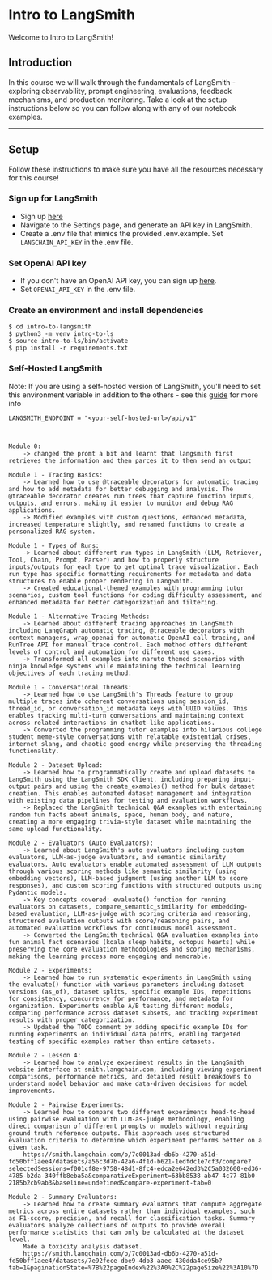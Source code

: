 # Intro to LangSmith

Welcome to Intro to LangSmith!

## Introduction
In this course we will walk through the fundamentals of LangSmith - exploring observability, prompt engineering, evaluations, feedback mechanisms, and production monitoring. Take a look at the setup instructions below so you can follow along with any of our notebook examples.

---

## Setup
Follow these instructions to make sure you have all the resources necessary for this course!

### Sign up for LangSmith
* Sign up [here](https://smith.langchain.com/) 
* Navigate to the Settings page, and generate an API key in LangSmith.
* Create a .env file that mimics the provided .env.example. Set `LANGCHAIN_API_KEY` in the .env file.

### Set OpenAI API key
* If you don't have an OpenAI API key, you can sign up [here](https://openai.com/index/openai-api/).
* Set `OPENAI_API_KEY` in the .env file.

### Create an environment and install dependencies
```
$ cd intro-to-langsmith
$ python3 -m venv intro-to-ls
$ source intro-to-ls/bin/activate
$ pip install -r requirements.txt
```

### Self-Hosted LangSmith
Note: If you are using a self-hosted version of LangSmith, you'll need to set this environment variable in addition to the others - see this [guide](https://docs.smith.langchain.com/self_hosting/usage) for more info
```
LANGSMITH_ENDPOINT = "<your-self-hosted-url>/api/v1"



Module 0:
    -> changed the promt a bit and learnt that langsmith first retrieves the information and then parces it to then send an output

Module 1 - Tracing Basics:
    -> Learned how to use @traceable decorators for automatic tracing and how to add metadata for better debugging and analysis. The @traceable decorator creates run trees that capture function inputs, outputs, and errors, making it easier to monitor and debug RAG applications.
    -> Modified examples with custom questions, enhanced metadata, increased temperature slightly, and renamed functions to create a personalized RAG system.

Module 1 - Types of Runs:
    -> Learned about different run types in LangSmith (LLM, Retriever, Tool, Chain, Prompt, Parser) and how to properly structure inputs/outputs for each type to get optimal trace visualization. Each run type has specific formatting requirements for metadata and data structures to enable proper rendering in LangSmith.
    -> Created educational-themed examples with programming tutor scenarios, custom tool functions for coding difficulty assessment, and enhanced metadata for better categorization and filtering.

Module 1 - Alternative Tracing Methods:
    -> Learned about different tracing approaches in LangSmith including LangGraph automatic tracing, @traceable decorators with context managers, wrap_openai for automatic OpenAI call tracing, and RunTree API for manual trace control. Each method offers different levels of control and automation for different use cases.
    -> Transformed all examples into naruto themed scenarios with ninja knowledge systems while maintaining the technical learning objectives of each tracing method.

Module 1 - Conversational Threads:
    -> Learned how to use LangSmith's Threads feature to group multiple traces into coherent conversations using session_id, thread_id, or conversation_id metadata keys with UUID values. This enables tracking multi-turn conversations and maintaining context across related interactions in chatbot-like applications.
    -> Converted the programming tutor examples into hilarious college student meme-style conversations with relatable existential crises, internet slang, and chaotic good energy while preserving the threading functionality.

Module 2 - Dataset Upload:
    -> Learned how to programmatically create and upload datasets to LangSmith using the LangSmith SDK Client, including preparing input-output pairs and using the create_examples() method for bulk dataset creation. This enables automated dataset management and integration with existing data pipelines for testing and evaluation workflows.
    -> Replaced the LangSmith technical Q&A examples with entertaining random fun facts about animals, space, human body, and nature, creating a more engaging trivia-style dataset while maintaining the same upload functionality.

Module 2 - Evaluators (Auto Evaluators):
    -> Learned about LangSmith's auto evaluators including custom evaluators, LLM-as-judge evaluators, and semantic similarity evaluators. Auto evaluators enable automated assessment of LLM outputs through various scoring methods like semantic similarity (using embedding vectors), LLM-based judgment (using another LLM to score responses), and custom scoring functions with structured outputs using Pydantic models.
    -> Key concepts covered: evaluate() function for running evaluators on datasets, compare_semantic_similarity for embedding-based evaluation, LLM-as-judge with scoring criteria and reasoning, structured evaluation outputs with score/reasoning pairs, and automated evaluation workflows for continuous model assessment.
    -> Converted the LangSmith technical Q&A evaluation examples into fun animal fact scenarios (koala sleep habits, octopus hearts) while preserving the core evaluation methodologies and scoring mechanisms, making the learning process more engaging and memorable.

Module 2 - Experiments:
    -> Learned how to run systematic experiments in LangSmith using the evaluate() function with various parameters including dataset versions (as_of), dataset splits, specific example IDs, repetitions for consistency, concurrency for performance, and metadata for organization. Experiments enable A/B testing different models, comparing performance across dataset subsets, and tracking experiment results with proper categorization.
    -> Updated the TODO comment by adding specific example IDs for running experiments on individual data points, enabling targeted testing of specific examples rather than entire datasets.

Module 2 - Lesson 4:
    -> Learned how to analyze experiment results in the LangSmith website interface at smith.langchain.com, including viewing experiment comparisons, performance metrics, and detailed result breakdowns to understand model behavior and make data-driven decisions for model improvements.

Module 2 - Pairwise Experiments:
    -> Learned how to compare two different experiments head-to-head using pairwise evaluation with LLM-as-judge methodology, enabling direct comparison of different prompts or models without requiring ground truth reference outputs. This approach uses structured evaluation criteria to determine which experiment performs better on a given task.
    https://smith.langchain.com/o/7c0013ad-db6b-4270-a51d-fd50bff1aee4/datasets/a56c3d7b-42a6-4f1d-b621-1edfdc1e7cf3/compare?selectedSessions=f001cf8e-9758-48d1-8fc4-edca2e642ed3%2C5a032600-ed36-4785-b2da-340ffb8eba5a&comparativeExperiment=63bb8538-ab47-4c77-81b0-2185b2cb9ab3&baseline=undefined&compare-experiment-tab=0

Module 2 - Summary Evaluators:
    -> Learned how to create summary evaluators that compute aggregate metrics across entire datasets rather than individual examples, such as F1-score, precision, and recall for classification tasks. Summary evaluators analyze collections of outputs to provide overall performance statistics that can only be calculated at the dataset level.
    Made a toxicity analysis dataset.
    https://smith.langchain.com/o/7c0013ad-db6b-4270-a51d-fd50bff1aee4/datasets/7e92fece-dbe9-4db3-aaec-430dda4ce95b?tab=1&paginationState=%7B%22pageIndex%22%3A0%2C%22pageSize%22%3A10%7D
```
